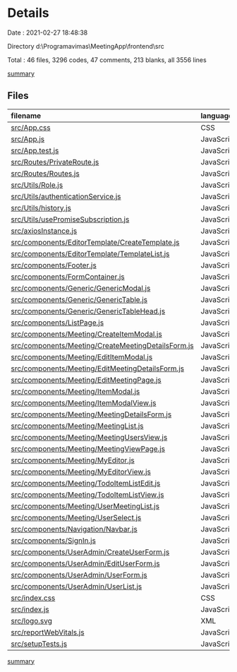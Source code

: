 # Details

Date : 2021-02-27 18:48:38

Directory d:\Programavimas\MeetingApp\frontend\src

Total : 46 files,  3296 codes, 47 comments, 213 blanks, all 3556 lines

[summary](results.md)

## Files
| filename | language | code | comment | blank | total |
| :--- | :--- | ---: | ---: | ---: | ---: |
| [src/App.css](/src/App.css) | CSS | 33 | 0 | 6 | 39 |
| [src/App.js](/src/App.js) | JavaScript | 24 | 0 | 3 | 27 |
| [src/App.test.js](/src/App.test.js) | JavaScript | 7 | 0 | 2 | 9 |
| [src/Routes/PrivateRoute.js](/src/Routes/PrivateRoute.js) | JavaScript | 24 | 4 | 1 | 29 |
| [src/Routes/Routes.js](/src/Routes/Routes.js) | JavaScript | 85 | 0 | 3 | 88 |
| [src/Utils/Role.js](/src/Utils/Role.js) | JavaScript | 5 | 0 | 0 | 5 |
| [src/Utils/authenticationService.js](/src/Utils/authenticationService.js) | JavaScript | 17 | 1 | 3 | 21 |
| [src/Utils/history.js](/src/Utils/history.js) | JavaScript | 2 | 0 | 0 | 2 |
| [src/Utils/usePromiseSubscription.js](/src/Utils/usePromiseSubscription.js) | JavaScript | 16 | 1 | 4 | 21 |
| [src/axiosInstance.js](/src/axiosInstance.js) | JavaScript | 74 | 2 | 11 | 87 |
| [src/components/EditorTemplate/CreateTemplate.js](/src/components/EditorTemplate/CreateTemplate.js) | JavaScript | 92 | 0 | 3 | 95 |
| [src/components/EditorTemplate/TemplateList.js](/src/components/EditorTemplate/TemplateList.js) | JavaScript | 144 | 11 | 6 | 161 |
| [src/components/Footer.js](/src/components/Footer.js) | JavaScript | 52 | 1 | 5 | 58 |
| [src/components/FormContainer.js](/src/components/FormContainer.js) | JavaScript | 51 | 0 | 5 | 56 |
| [src/components/Generic/GenericModal.js](/src/components/Generic/GenericModal.js) | JavaScript | 68 | 0 | 6 | 74 |
| [src/components/Generic/GenericTable.js](/src/components/Generic/GenericTable.js) | JavaScript | 143 | 0 | 8 | 151 |
| [src/components/Generic/GenericTableHead.js](/src/components/Generic/GenericTableHead.js) | JavaScript | 61 | 0 | 7 | 68 |
| [src/components/ListPage.js](/src/components/ListPage.js) | JavaScript | 34 | 2 | 5 | 41 |
| [src/components/Meeting/CreateItemModal.js](/src/components/Meeting/CreateItemModal.js) | JavaScript | 64 | 0 | 3 | 67 |
| [src/components/Meeting/CreateMeetingDetailsForm.js](/src/components/Meeting/CreateMeetingDetailsForm.js) | JavaScript | 62 | 0 | 6 | 68 |
| [src/components/Meeting/EditItemModal.js](/src/components/Meeting/EditItemModal.js) | JavaScript | 65 | 0 | 3 | 68 |
| [src/components/Meeting/EditMeetingDetailsForm.js](/src/components/Meeting/EditMeetingDetailsForm.js) | JavaScript | 75 | 1 | 6 | 82 |
| [src/components/Meeting/EditMeetingPage.js](/src/components/Meeting/EditMeetingPage.js) | JavaScript | 100 | 1 | 3 | 104 |
| [src/components/Meeting/ItemModal.js](/src/components/Meeting/ItemModal.js) | JavaScript | 218 | 0 | 8 | 226 |
| [src/components/Meeting/ItemModalView.js](/src/components/Meeting/ItemModalView.js) | JavaScript | 95 | 2 | 6 | 103 |
| [src/components/Meeting/MeetingDetailsForm.js](/src/components/Meeting/MeetingDetailsForm.js) | JavaScript | 79 | 0 | 4 | 83 |
| [src/components/Meeting/MeetingList.js](/src/components/Meeting/MeetingList.js) | JavaScript | 154 | 1 | 9 | 164 |
| [src/components/Meeting/MeetingUsersView.js](/src/components/Meeting/MeetingUsersView.js) | JavaScript | 75 | 0 | 5 | 80 |
| [src/components/Meeting/MeetingViewPage.js](/src/components/Meeting/MeetingViewPage.js) | JavaScript | 86 | 1 | 3 | 90 |
| [src/components/Meeting/MyEditor.js](/src/components/Meeting/MyEditor.js) | JavaScript | 50 | 0 | 6 | 56 |
| [src/components/Meeting/MyEditorView.js](/src/components/Meeting/MyEditorView.js) | JavaScript | 38 | 0 | 5 | 43 |
| [src/components/Meeting/TodoItemListEdit.js](/src/components/Meeting/TodoItemListEdit.js) | JavaScript | 168 | 0 | 7 | 175 |
| [src/components/Meeting/TodoItemListView.js](/src/components/Meeting/TodoItemListView.js) | JavaScript | 100 | 0 | 5 | 105 |
| [src/components/Meeting/UserMeetingList.js](/src/components/Meeting/UserMeetingList.js) | JavaScript | 97 | 2 | 8 | 107 |
| [src/components/Meeting/UserSelect.js](/src/components/Meeting/UserSelect.js) | JavaScript | 111 | 1 | 6 | 118 |
| [src/components/Navigation/Navbar.js](/src/components/Navigation/Navbar.js) | JavaScript | 108 | 4 | 4 | 116 |
| [src/components/SignIn.js](/src/components/SignIn.js) | JavaScript | 138 | 0 | 6 | 144 |
| [src/components/UserAdmin/CreateUserForm.js](/src/components/UserAdmin/CreateUserForm.js) | JavaScript | 63 | 0 | 6 | 69 |
| [src/components/UserAdmin/EditUserForm.js](/src/components/UserAdmin/EditUserForm.js) | JavaScript | 77 | 1 | 6 | 84 |
| [src/components/UserAdmin/UserForm.js](/src/components/UserAdmin/UserForm.js) | JavaScript | 137 | 0 | 4 | 141 |
| [src/components/UserAdmin/UserList.js](/src/components/UserAdmin/UserList.js) | JavaScript | 162 | 2 | 7 | 171 |
| [src/index.css](/src/index.css) | CSS | 12 | 0 | 2 | 14 |
| [src/index.js](/src/index.js) | JavaScript | 10 | 5 | 3 | 18 |
| [src/logo.svg](/src/logo.svg) | XML | 7 | 0 | 1 | 8 |
| [src/reportWebVitals.js](/src/reportWebVitals.js) | JavaScript | 12 | 0 | 2 | 14 |
| [src/setupTests.js](/src/setupTests.js) | JavaScript | 1 | 4 | 1 | 6 |

[summary](results.md)